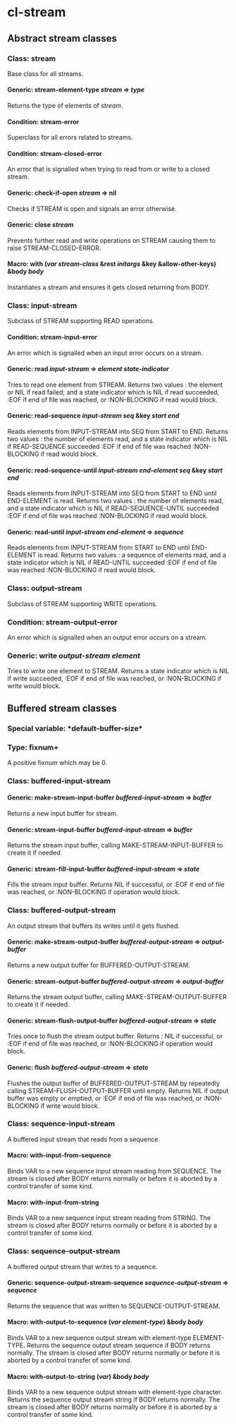 # cl-stream

## Abstract stream classes

### Class: stream
Base class for all streams.

#### Generic: stream-element-type *stream* => *type*
Returns the type of elements of *stream*.

#### Condition: stream-error
Superclass for all errors related to streams.

#### Condition: stream-closed-error
An error that is signalled when trying to read from
or write to a closed stream.

#### Generic: check-if-open *stream* => nil
Checks if STREAM is open and signals an error otherwise.

#### Generic: close *stream*
Prevents further read and write operations on STREAM
causing them to raise STREAM-CLOSED-ERROR.

#### Macro: with (*var* *stream-class* &rest *initargs* &key &allow-other-keys) &body *body*
Instantiates a stream and ensures it gets closed returning from BODY.

### Class: input-stream
Subclass of STREAM supporting READ operations.

#### Condition: stream-input-error
An error which is signalled when an input error occurs on a stream.

#### Generic: read *input-stream* => *element* *state-indicator*
Tries to read one element from STREAM.
Returns two values : the element or NIL if read failed;
and a state indicator which is
 NIL if read succeeded,
 :EOF if end of file was reached, or
 :NON-BLOCKING if read would block.

#### Generic: read-sequence *input-stream* *seq* &key *start* *end*
Reads elements from INPUT-STREAM into SEQ
from START to END. Returns two values :
 the number of elements read, and
 a state indicator which is
  NIL if READ-SEQUENCE succeeded
  :EOF if end of file was reached
  :NON-BLOCKING if read would block.

#### Generic: read-sequence-until *input-stream* *end-element* *seq* &key *start* *end*
Reads elements from INPUT-STREAM into SEQ
from START to END until END-ELEMENT is read. Returns two values :
 the number of elements read, and
 a state indicator which is
  NIL if READ-SEQUENCE-UNTIL succeeded
  :EOF if end of file was reached
  :NON-BLOCKING if read would block.

#### Generic: read-until *input-stream* *end-element* => *sequence*
Reads elements from INPUT-STREAM from START to END
until END-ELEMENT is read. Returns two values :
 a sequence of elements read, and
 a state indicator which is
  NIL if READ-UNTIL succeeded
  :EOF if end of file was reached
  :NON-BLOCKING if read would block.

### Class: output-stream
Subclass of STREAM supporting WRITE operations.

### Condition: stream-output-error
An error which is signalled when an output error
occurs on a stream.

### Generic: write *output-stream* *element*
Tries to write one element to STREAM.
Returns a state indicator which is NIL if write succeeded,
:EOF if end of file was reached, or
:NON-BLOCKING if write would block.

## Buffered stream classes

### Special variable: \*default-buffer-size\*

### Type: fixnum+
A positive fixnum which may be 0.

### Class: buffered-input-stream

#### Generic: make-stream-input-buffer *buffered-input-stream* => *buffer*
Returns a new input buffer for stream.

#### Generic: stream-input-buffer *buffered-input-stream* => *buffer*
Returns the stream input buffer, calling
MAKE-STREAM-INPUT-BUFFER to create it if needed.

#### Generic: stream-fill-input-buffer *buffered-input-stream* => *state*
Fills the stream input buffer.
Returns NIL if successful, or
:EOF if end of file was reached, or
:NON-BLOCKING if operation would block.

### Class: buffered-output-stream
An output stream that buffers its writes until it gets flushed.

#### Generic: make-stream-output-buffer *buffered-output-stream* => *output-buffer*
Returns a new output buffer for BUFFERED-OUTPUT-STREAM.

#### Generic: stream-output-buffer *buffered-output-stream* => *output-buffer*
Returns the stream output buffer, calling
MAKE-STREAM-OUTPUT-BUFFER to create it if needed.

#### Generic: stream-flush-output-buffer *buffered-output-stream* => *state*
Tries once to flush the stream output buffer. Returns :
 NIL if successful, or
 :EOF if end of file was reached, or
 :NON-BLOCKING if operation would block.

#### Generic: flush *buffered-output-stream* => *state*
Flushes the output buffer of BUFFERED-OUTPUT-STREAM by
repeatedly calling STREAM-FLUSH-OUTPUT-BUFFER until empty. Returns
 NIL if output buffer was empty or emptied, or
 :EOF if end of file was reached, or
 :NON-BLOCKING if write would block.

### Class: sequence-input-stream
A buffered input stream that reads from a sequence.

#### Macro: with-input-from-sequence
Binds VAR to a new sequence input stream reading from SEQUENCE.
The stream is closed after BODY returns normally or before it is
aborted by a control transfer of some kind.

#### Macro: with-input-from-string
Binds VAR to a new sequence input stream reading from STRING.
The stream is closed after BODY returns normally or before it is
aborted by a control transfer of some kind.

### Class: sequence-output-stream
A buffered output stream that writes to a sequence.

#### Generic: sequence-output-stream-sequence *sequence-output-stream* => *sequence*
Returns the sequence that was written to SEQUENCE-OUTPUT-STREAM.

#### Macro: with-output-to-sequence (*var* *element-type*) &body *body*
Binds VAR to a new sequence output stream with element-type
ELEMENT-TYPE. Returns the sequence output stream sequence if
BODY returns normally. The stream is closed after BODY returns
normally or before it is aborted by a control transfer of some kind.

#### Macro: with-output-to-string (*var*) &body *body*
Binds VAR to a new sequence output stream with element-type
character. Returns the sequence output stream string if
BODY returns normally. The stream is closed after BODY returns
normally or before it is aborted by a control transfer of some kind.
